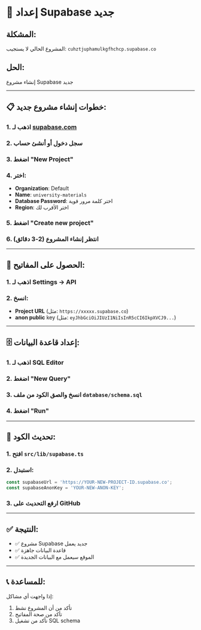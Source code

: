 # 🔧 إعداد Supabase جديد

## المشكلة:
المشروع الحالي لا يستجيب: `cuhztjuphamulkgfhchcp.supabase.co`

## الحل:
إنشاء مشروع Supabase جديد

---

## 📋 خطوات إنشاء مشروع جديد:

### 1. اذهب لـ [supabase.com](https://supabase.com)
### 2. سجل دخول أو أنشئ حساب
### 3. اضغط "New Project"
### 4. اختر:
   - **Organization**: Default
   - **Name**: `university-materials`
   - **Database Password**: اختر كلمة مرور قوية
   - **Region**: اختر الأقرب لك

### 5. اضغط "Create new project"
### 6. انتظر إنشاء المشروع (2-3 دقائق)

---

## 🔑 الحصول على المفاتيح:

### 1. اذهب لـ **Settings** → **API**
### 2. انسخ:
   - **Project URL** (مثل: `https://xxxxx.supabase.co`)
   - **anon public** key (مثل: `eyJhbGciOiJIUzI1NiIsInR5cCI6IkpXVCJ9...`)

---

## 🗄️ إعداد قاعدة البيانات:

### 1. اذهب لـ **SQL Editor**
### 2. اضغط "New Query"
### 3. انسخ والصق الكود من ملف `database/schema.sql`
### 4. اضغط "Run"

---

## 🔄 تحديث الكود:

### 1. افتح `src/lib/supabase.ts`
### 2. استبدل:
```typescript
const supabaseUrl = 'https://YOUR-NEW-PROJECT-ID.supabase.co';
const supabaseAnonKey = 'YOUR-NEW-ANON-KEY';
```

### 3. ارفع التحديث على GitHub

---

## ✅ النتيجة:
- ✅ مشروع Supabase جديد يعمل
- ✅ قاعدة البيانات جاهزة
- ✅ الموقع سيعمل مع البيانات الجديدة

---

## 📞 للمساعدة:
إذا واجهت أي مشاكل:
1. تأكد من أن المشروع نشط
2. تأكد من صحة المفاتيح
3. تأكد من تشغيل SQL schema
